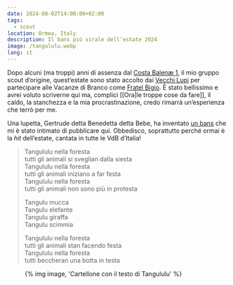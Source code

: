 ```yaml
---
date: 2024-08-02T14:00:00+02:00
tags:
  - scout
location: Ormea, Italy
description: Il bans più virale dell’estate 2024
image: /tangululu.webp
lang: it
---
```

Dopo alcuni (ma troppi) anni di assenza dal [Costa Balenæ 1](https://www.instagram.com/costabalene1/ '@costabalene1 su Instagram'), il mio gruppo scout d’origine, quest’estate sono stato accolto dai [Vecchi Lupi](https://it.wikipedia.org/wiki/Vecchio_lupo 'Vecchio lupo su Wikipedia') per partecipare alle Vacanze di Branco come [Fratel Bigio](https://it.scoutwiki.org/Fratel_Bigio 'Fratel Bigio su ScoutWiki'). È stato bellissimo e avrei voluto scriverne qui ma, complici [[Ora|le troppe cose da fare]], il caldo, la stanchezza e la mia procrastinazione, credo rimarrà un’esperienza che terrò per me.

Una lupetta, Gertrude detta Benedetta detta Bebe, ha inventato [un bans](https://it.scoutwiki.org/Bans 'Bans su ScoutWiki') che mi è stato intimato di pubblicare qui. Obbedisco, soprattutto perché ormai è la <em lang='en'>hit</em> dell’estate, cantata in tutte le VdB d’Italia!

> Tangululu nella foresta  
> tutti gli animali si sveglian dalla siesta  
> Tangululu nella foresta  
> tutti gli animali iniziano a far festa  
> Tangululu nella foresta  
> tutti gli animali non sono più in protesta
>
> Tangulu mucca  
> Tangulu elefante  
> Tangulu giraffa  
> Tangulu scimmia
>
> Tangululu nella foresta  
> tutti gli animali stan facendo festa  
> Tangululu nella foresta  
> tutti beccheran una botta in testa

<figure>
	{% img image, 'Cartellone con il testo di Tangululu' %}
</figure>
